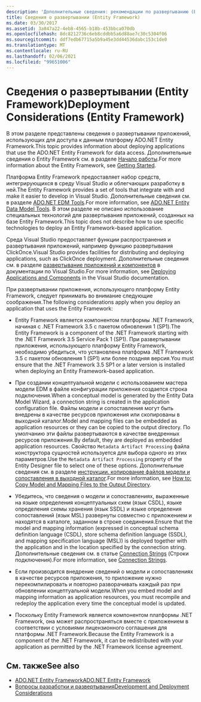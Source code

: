 ```yaml
---
description: 'Дополнительные сведения: рекомендации по развертыванию (Entity Framework)'
title: Сведения о развертывании (Entity Framework)
ms.date: 03/30/2017
ms.assetid: 3a847a22-4eb8-4565-b18b-453bbca070db
ms.openlocfilehash: 8dc8212736c6eb8cddbb5a6d88ae7c30c5304f06
ms.sourcegitcommit: ddf7edb67715a5b9a45e3dd44536dabc153c1de0
ms.translationtype: MT
ms.contentlocale: ru-RU
ms.lasthandoff: 02/06/2021
ms.locfileid: "99651006"
---
```

# <a name="deployment-considerations-entity-framework"></a><span data-ttu-id="7b486-103">Сведения о развертывании (Entity Framework)</span><span class="sxs-lookup"><span data-stu-id="7b486-103">Deployment Considerations (Entity Framework)</span></span>

<span data-ttu-id="7b486-104">В этом разделе представлены сведения о развертывании приложений, использующих для доступа к данным платформу ADO.NET Entity Framework.</span><span class="sxs-lookup"><span data-stu-id="7b486-104">This topic provides information about deploying applications that use the ADO.NET Entity Framework for data access.</span></span> <span data-ttu-id="7b486-105">Дополнительные сведения о Entity Framework см. в разделе [Начало работы](getting-started.md).</span><span class="sxs-lookup"><span data-stu-id="7b486-105">For more information about the Entity Framework, see [Getting Started](getting-started.md).</span></span>  
  
 <span data-ttu-id="7b486-106">Платформа Entity Framework предоставляет набор средств, интегрирующихся в среду Visual Studio и облегчающих разработку в ней.</span><span class="sxs-lookup"><span data-stu-id="7b486-106">The Entity Framework provides a set of tools that integrate with and make it easier to develop in Visual Studio.</span></span> <span data-ttu-id="7b486-107">Дополнительные сведения см. в разделе [ADO.NET EDM Tools](/previous-versions/dotnet/netframework-4.0/bb399249(v=vs.100)).</span><span class="sxs-lookup"><span data-stu-id="7b486-107">For more information, see [ADO.NET Entity Data Model Tools](/previous-versions/dotnet/netframework-4.0/bb399249(v=vs.100)).</span></span> <span data-ttu-id="7b486-108">В этом разделе не описано использование специальных технологий для развертывания приложений, созданных на базе Entity Framework.</span><span class="sxs-lookup"><span data-stu-id="7b486-108">This topic does not describe how to use specific technologies to deploy an Entity Framework–based application.</span></span>  
  
 <span data-ttu-id="7b486-109">Среда Visual Studio предоставляет функции распространения и развертывания приложений, например функцию развертывания ClickOnce.</span><span class="sxs-lookup"><span data-stu-id="7b486-109">Visual Studio provides facilities for distributing and deploying applications, such as ClickOnce deployment.</span></span> <span data-ttu-id="7b486-110">Дополнительные сведения см. в разделе [развертывание приложений и компонентов](/visualstudio/deployment/deploying-applications-services-and-components) в документации по Visual Studio.</span><span class="sxs-lookup"><span data-stu-id="7b486-110">For more information, see [Deploying Applications and Components](/visualstudio/deployment/deploying-applications-services-and-components) in the Visual Studio documentation.</span></span>  
  
 <span data-ttu-id="7b486-111">При развертывании приложения, использующего платформу Entity Framework, следует принимать во внимание следующие соображения.</span><span class="sxs-lookup"><span data-stu-id="7b486-111">The following considerations apply when you deploy an application that uses the Entity Framework:</span></span>  
  
- <span data-ttu-id="7b486-112">Entity Framework является компонентом платформы .NET Framework, начиная с .NET Framework 3.5 с пакетом обновления 1 (SP1).</span><span class="sxs-lookup"><span data-stu-id="7b486-112">The Entity Framework is a component of the .NET Framework starting with the .NET Framework 3.5 Service Pack 1 (SP1).</span></span> <span data-ttu-id="7b486-113">При развертывании приложения, использующего платформу Entity Framework, необходимо убедиться, что установлена платформа .NET Framework 3.5 с пакетом обновления 1 (SP1) или более поздняя версия.</span><span class="sxs-lookup"><span data-stu-id="7b486-113">You must ensure that the .NET Framework 3.5 SP1 or a later version is installed when deploying an Entity Framework–based application.</span></span>  
  
- <span data-ttu-id="7b486-114">При создании концептуальной модели с использованием мастера модели EDM в файле конфигурации приложения создается строка подключения.</span><span class="sxs-lookup"><span data-stu-id="7b486-114">When a conceptual model is generated by the Entity Data Model Wizard, a connection string is created in the application configuration file.</span></span> <span data-ttu-id="7b486-115">Файлы модели и сопоставления могут быть внедрены в качестве ресурсов приложения или скопированы в выходной каталог.</span><span class="sxs-lookup"><span data-stu-id="7b486-115">Model and mapping files can be embedded as application resources or they can be copied to the output directory.</span></span> <span data-ttu-id="7b486-116">По умолчанию эти файлы развертываются в качестве внедренных ресурсов приложения.</span><span class="sxs-lookup"><span data-stu-id="7b486-116">By default, they are deployed as embedded application resources.</span></span> <span data-ttu-id="7b486-117">Свойство `Metadata Artifact Processing` файла конструктора сущностей используется для выбора одного из этих параметров.</span><span class="sxs-lookup"><span data-stu-id="7b486-117">Use the `Metadata Artifact Processing` property of the Entity Designer file to select one of these options.</span></span> <span data-ttu-id="7b486-118">Дополнительные сведения см. в разделе [инструкции. копирование файлов модели и сопоставления в выходной каталог](/previous-versions/dotnet/netframework-4.0/cc716709(v=vs.100)).</span><span class="sxs-lookup"><span data-stu-id="7b486-118">For more information, see [How to: Copy Model and Mapping Files to the Output Directory](/previous-versions/dotnet/netframework-4.0/cc716709(v=vs.100)).</span></span>  
  
- <span data-ttu-id="7b486-119">Убедитесь, что сведения о модели и сопоставлениях, выраженные на языке определения концептуальных схем (язык CSDL), языке определения схемы хранения (язык SSDL) и языке определения сопоставлений (язык MSL) развернуты совместно с приложением и находятся в каталоге, заданном в строке соединения.</span><span class="sxs-lookup"><span data-stu-id="7b486-119">Ensure that the model and mapping information (expressed in conceptual schema definition language (CSDL), store schema definition language (SSDL), and mapping specification language (MSL)) is deployed together with the application and in the location specified by the connection string.</span></span> <span data-ttu-id="7b486-120">Дополнительные сведения см. в статье [Connection Strings](connection-strings.md) (Строки подключения).</span><span class="sxs-lookup"><span data-stu-id="7b486-120">For more information, see [Connection Strings](connection-strings.md).</span></span>  
  
- <span data-ttu-id="7b486-121">Если производится внедрение сведений о модели и сопоставлениях в качестве ресурсов приложения, то приложение нужно перекомпилировать и повторно разворачивать каждый раз при обновлении концептуальной модели.</span><span class="sxs-lookup"><span data-stu-id="7b486-121">When you embed model and mapping information as application resources, you must recompile and redeploy the application every time the conceptual model is updated.</span></span>  
  
- <span data-ttu-id="7b486-122">Поскольку Entity Framework является компонентом платформы .NET Framework, она может распространяться вместе с приложением в соответствии с условиями лицензионного соглашения для платформы .NET Framework.</span><span class="sxs-lookup"><span data-stu-id="7b486-122">Because the Entity Framework is a component of the .NET Framework, it can be redistributed with your application as permitted by the .NET Framework license agreement.</span></span>  
  
## <a name="see-also"></a><span data-ttu-id="7b486-123">См. также</span><span class="sxs-lookup"><span data-stu-id="7b486-123">See also</span></span>

- [<span data-ttu-id="7b486-124">ADO.NET Entity Framework</span><span class="sxs-lookup"><span data-stu-id="7b486-124">ADO.NET Entity Framework</span></span>](index.md)
- [<span data-ttu-id="7b486-125">Вопросы разработки и развертывания</span><span class="sxs-lookup"><span data-stu-id="7b486-125">Development and Deployment Considerations</span></span>](development-and-deployment-considerations.md)

